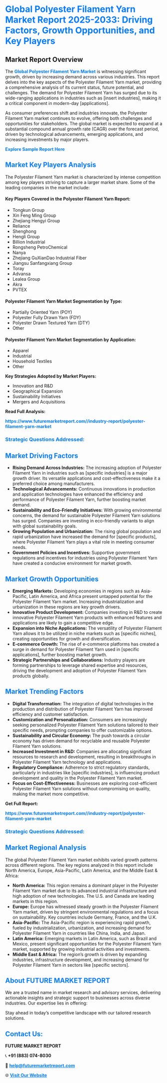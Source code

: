 <h1 style="color: #007BFF;">Global Polyester Filament Yarn Market Report 2025-2033: Driving Factors, Growth Opportunities, and Key Players</h1>

<section id="overview">
<h2>Market Report Overview</h2>
<p>The <a href="https://www.futuremarketreport.com//industry-report/polyester-filament-yarn-market" style="color: #007BFF; text-decoration: none;"><strong>Global Polyester Filament Yarn Market</strong></a> is witnessing significant growth, driven by increasing demand across various industries. This report delves into the key aspects of the Polyester Filament Yarn market, providing a comprehensive analysis of its current status, future potential, and challenges. The demand for Polyester Filament Yarn has surged due to its wide-ranging applications in industries such as [insert industries], making it a critical component in modern-day [applications].</p>
<p>As consumer preferences shift and industries innovate, the Polyester Filament Yarn market continues to evolve, offering both challenges and opportunities for stakeholders. The global market is expected to expand at a substantial compound annual growth rate (CAGR) over the forecast period, driven by technological advancements, emerging applications, and increasing investments by major players.</p>
</section>

<section id="overview">
<p><a href="https://www.futuremarketreport.com//request-sample/reportId=55167" style="color: #007BFF; text-decoration: none;"><strong>Explore Sample Report Here</strong></a></p>
</section>

<section id="key-players">
<h2 style="color: #007BFF;">Market Key Players Analysis</h2>
<p>The Polyester Filament Yarn market is characterized by intense competition among key players striving to capture a larger market share. Some of the leading companies in the market include:</p>
<h4>Key Players Covered in the Polyester Filament Yarn Report:</h4>
<ul><li>Tongkun Group</li><li>Xin Feng Ming Group</li><li>Zhejiang Hengyi Group</li><li>Reliance</li><li>Shenghong</li><li>Hengli Group</li><li>Billion Industrial</li><li>Rongsheng PetroChemical</li><li>Nanya</li><li>Zhejiang GuXianDao Industrial Fiber</li><li>Jiangsu Sanfangxiang Group</li><li>Toray</li><li>Advansa</li><li>Lealea Group</li><li>Akra</li><li>PVTEX</li></ul>
<h4>Polyester Filament Yarn Market Segmentation by Type:</h4>
<ul><li>Partially Oriented Yarn (POY)</li><li>Polyester Fully Drawn Yarn (FDY)</li><li>Polyester Drawn Textured Yarn (DTY)</li><li>Other</li></ul>

<h4>Polyester Filament Yarn Market Segmentation by Application:</h4>
<ul><li>Apparel</li><li>Industrial</li><li>Household Textiles</li><li>Other</li></ul>
<p><strong>Key Strategies Adopted by Market Players:</strong></p>
<ul>
<li>Innovation and R&D</li>
<li>Geographical Expansion</li>
<li>Sustainability Initiatives</li>
<li>Mergers and Acquisitions</li>
</ul>
</section>

<section>
<p><strong>Read Full Analysis: </strong></p><a href="https://www.futuremarketreport.com//industry-report/polyester-filament-yarn-market" style="color: #007BFF; text-decoration: none;"><strong>https://www.futuremarketreport.com//industry-report/polyester-filament-yarn-market</strong></a>
<h3 style="color: #007BFF;">Strategic Questions Addressed:</h3>
</section>

<section id="driving-factors">
<h2 style="color: #007BFF;">Market Driving Factors</h2>
<ul>
<li><strong>Rising Demand Across Industries:</strong> The increasing adoption of Polyester Filament Yarn in industries such as [specific industries] is a major growth driver. Its versatile applications and cost-effectiveness make it a preferred choice among manufacturers.</li>
<li><strong>Technological Advancements:</strong> Continuous innovations in production and application technologies have enhanced the efficiency and performance of Polyester Filament Yarn, further boosting market demand.</li>
<li><strong>Sustainability and Eco-Friendly Initiatives:</strong> With growing environmental concerns, the demand for sustainable Polyester Filament Yarn solutions has surged. Companies are investing in eco-friendly variants to align with global sustainability goals.</li>
<li><strong>Growing Population and Urbanization:</strong> The rising global population and rapid urbanization have increased the demand for [specific products], where Polyester Filament Yarn plays a vital role in meeting consumer needs.</li>
<li><strong>Government Policies and Incentives:</strong> Supportive government regulations and incentives for industries using Polyester Filament Yarn have created a conducive environment for market growth.</li>
</ul>
</section>

<section id="growth-opportunities">
<h2 style="color: #007BFF;">Market Growth Opportunities</h2>
<ul>
<li><strong>Emerging Markets:</strong> Developing economies in regions such as Asia-Pacific, Latin America, and Africa present untapped potential for the Polyester Filament Yarn market. Increasing industrialization and urbanization in these regions are key growth drivers.</li>
<li><strong>Innovative Product Development:</strong> Companies investing in R&D to create innovative Polyester Filament Yarn products with enhanced features and applications are likely to gain a competitive edge.</li>
<li><strong>Expansion into Niche Applications:</strong> The versatility of Polyester Filament Yarn allows it to be utilized in niche markets such as [specific niches], creating opportunities for growth and diversification.</li>
<li><strong>E-commerce Growth:</strong> The rise of e-commerce platforms has created a surge in demand for Polyester Filament Yarn used in [specific applications], further boosting market growth.</li>
<li><strong>Strategic Partnerships and Collaborations:</strong> Industry players are forming partnerships to leverage shared expertise and resources, driving the development and adoption of Polyester Filament Yarn products globally.</li>
</ul>
</section>

<section id="trending-factors">
<h2 style="color: #007BFF;">Market Trending Factors</h2>
<ul>
<li><strong>Digital Transformation:</strong> The integration of digital technologies in the production and distribution of Polyester Filament Yarn has improved efficiency and customer satisfaction.</li>
<li><strong>Customization and Personalization:</strong> Consumers are increasingly seeking personalized Polyester Filament Yarn solutions tailored to their specific needs, prompting companies to offer customizable options.</li>
<li><strong>Sustainability and Circular Economy:</strong> The push towards a circular economy has driven demand for recyclable and reusable Polyester Filament Yarn solutions.</li>
<li><strong>Increased Investment in R&D:</strong> Companies are allocating significant resources to research and development, resulting in breakthroughs in Polyester Filament Yarn technology and applications.</li>
<li><strong>Regulatory Compliance:</strong> Adherence to strict regulatory standards, particularly in industries like [specific industries], is influencing product development and quality in the Polyester Filament Yarn market.</li>
<li><strong>Focus on Cost-Effectiveness:</strong> Businesses are exploring cost-efficient Polyester Filament Yarn solutions without compromising on quality, making the market more competitive.</li>
</ul>
</section>

<section>
<p><strong>Get Full Report: </strong></p><a href="https://www.futuremarketreport.com//industry-report/polyester-filament-yarn-market" style="color: #007BFF; text-decoration: none;"><strong>https://www.futuremarketreport.com//industry-report/polyester-filament-yarn-market</strong></a>
<h3 style="color: #007BFF;">Strategic Questions Addressed:</h3>
</section>


<section id="regional-analysis">
<h2 style="color: #007BFF;">Market Regional Analysis</h2>
<p>The global Polyester Filament Yarn market exhibits varied growth patterns across different regions. The key regions analyzed in this report include North America, Europe, Asia-Pacific, Latin America, and the Middle East & Africa:</p>
<ul>
<li><strong>North America:</strong> This region remains a dominant player in the Polyester Filament Yarn market due to its advanced industrial infrastructure and high adoption of new technologies. The U.S. and Canada are leading markets in this region.</li>
<li><strong>Europe:</strong> Europe has witnessed steady growth in the Polyester Filament Yarn market, driven by stringent environmental regulations and a focus on sustainability. Key countries include Germany, France, and the U.K.</li>
<li><strong>Asia-Pacific:</strong> The Asia-Pacific region is experiencing rapid growth, fueled by industrialization, urbanization, and increasing demand for Polyester Filament Yarn in countries like China, India, and Japan.</li>
<li><strong>Latin America:</strong> Emerging markets in Latin America, such as Brazil and Mexico, present significant opportunities for the Polyester Filament Yarn market, supported by growing industrial activities and investments.</li>
<li><strong>Middle East & Africa:</strong> The region’s growth is driven by expanding industries, infrastructure development, and increasing demand for Polyester Filament Yarn in sectors like [specific sectors].</li>
</ul>
</section>

<footer>
<h2 style="color: #007BFF;">About FUTURE MARKET REPORT</h2>
<p>We are a trusted name in market research and advisory services, delivering actionable insights and strategic support to businesses across diverse industries. Our expertise lies in offering:</p>

<p>Stay ahead in today’s competitive landscape with our tailored research solutions.</p>

<h2 style="color: #007BFF;">Contact Us:</h2>
<p><strong>FUTURE MARKET REPORT</strong></p>
<p>📞 <strong>+91 (883) 074-8030</strong></p>
<p>📧 <strong><a href="mailto:help@futuremarketreport.com" style="color: #007BFF;">help@futuremarketreport.com</a></strong></p>
<p>🌐 <strong><a href="https://www.futuremarketreport.com/" style="color: #007BFF;">Visit Our Website</a></strong></p>
</footer>